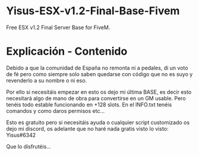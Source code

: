 # Yisus-ESX-v1.2-Final-Base-Fivem
Free ESX v1.2 Final Server Base for FiveM.

# Explicación - Contenido
Debido a que la comunidad de España no remonta ni a pedales, di un voto de fé pero como siempre solo saben quedarse con código que no es suyo y revenderlo a su nombre o ni eso.

Por ello si necesitáis empezar en esto os dejo mi última BASE, es decir esto necesitará algo de mano de obra para convertirse en un GM usable. Pero tenéis todo estable funcionando en +128 slots.
En el INFO.txt tenéis comandos y como daros permisos etc...


Esto es gratuito pero si necesitáis ayuda o cualquier script customizado os dejo mi discord, os adelante que no haré nada gratis visto lo visto: Yisus#6342

Que lo disfrutéis...

